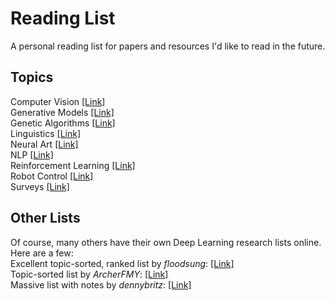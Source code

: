 # Reading List
A personal reading list for papers and resources I'd like to read in the future.

## Topics
Computer Vision [[Link]](https://github.com/Benned-H/Reading_List/blob/master/Topics/Computer%20Vision.md)  
Generative Models [[Link]](https://github.com/Benned-H/Reading_List/blob/master/Topics/Generative%20Models.md)  
Genetic Algorithms [[Link]](https://github.com/Benned-H/Reading_List/blob/master/Topics/Genetic%20Algorithms.md)  
Linguistics [[Link]](https://github.com/Benned-H/Reading_List/blob/master/Topics/Linguistics.md)  
Neural Art [[Link]](https://github.com/Benned-H/Reading_List/blob/master/Topics/Neural%20Art.md)  
NLP [[Link]](https://github.com/Benned-H/Reading_List/blob/master/Topics/NLP.md)  
Reinforcement Learning [[Link]](https://github.com/Benned-H/Reading_List/blob/master/Topics/Reinforcement%20Learning.md)  
Robot Control [[Link]](https://github.com/Benned-H/Reading_List/blob/master/Topics/Robot%20Control.md)  
Surveys [[Link]](https://github.com/Benned-H/Reading_List/blob/master/Topics/Surveys.md)

## Other Lists  
Of course, many others have their own Deep Learning research lists online. Here are a few:  
Excellent topic-sorted, ranked list by *floodsung*: [[Link]](https://github.com/floodsung/Deep-Learning-Papers-Reading-Roadmap)  
Topic-sorted list by *ArcherFMY*: [[Link]](https://github.com/ArcherFMY/Paper_Reading_List)  
Massive list with notes by *dennybritz*: [[Link]](https://github.com/dennybritz/deeplearning-papernotes)  
